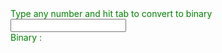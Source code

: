  

<style>
    .form-group {
        color: green;
    }
</style>



<div class="container bg-primary">
    <form>
        <div class="form-group row">
            Type any number and hit tab to convert to binary
            <div>
                <input onblur="convert()" type="text" name="decimal" id="decimal"/><br>
            </div>
        </div>
        <div class="form-group row">
            Binary : <span id="binary" ></span>
        </div>
    </form>
</div>

<script>
    function convert(){
        var array = document.getElementsByName('decimal');  // user input (can be letters, symbols, etc. (strings))
        if (array[array.length-1].value.length != 0) {  // skip the process if user input is literally nothing 
            var binary = [];  // stores binary result
            var decimal = parseInt(array[0].value)  // user decimal input
            var remainder;  // temporary variable to store remainder
            if (decimal == "0") {  // if user input is decimal 0, binary output will also be 0
                binary.unshift("0");
            }
            else {
                while (decimal != 0){  // continues until quotient becomes 0  
                    remainder = decimal%2;  // %2 calculates the remainder of given decimal
                    binary.unshift(remainder);  // stores remainder 
                    decimal = Math.floor(decimal/2)  // rounds down decimal / 2
                }
            } 
            const final = binary.join('');  // gets the array and converts it to a string
            document.getElementById('binary').innerHTML = final;   // sends binary to the html
        }
        document.getElementById("decimal").focus();
    }

</script>